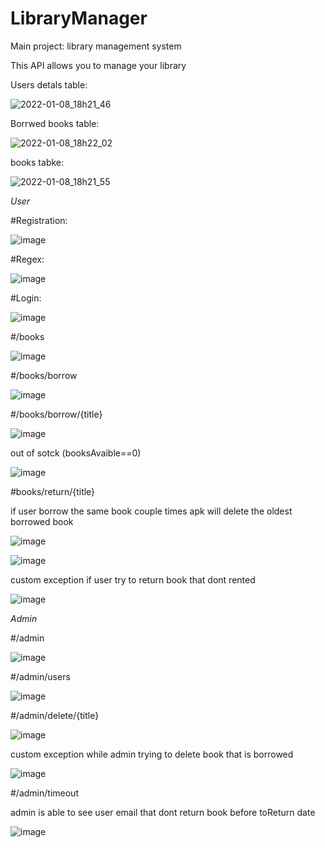 # LibraryManager
Main project: library management system

This API allows you to manage your library

Users detals table:

![2022-01-08_18h21_46](https://user-images.githubusercontent.com/63502583/148654484-7e7330e4-d4f4-4de2-a5d3-fc95a0d51b09.png)

Borrwed books table: 

![2022-01-08_18h22_02](https://user-images.githubusercontent.com/63502583/148654526-c5228035-d274-42dd-b0c8-fb67950cc5f4.png)

books tabke:

![2022-01-08_18h21_55](https://user-images.githubusercontent.com/63502583/148654516-8837f9fd-68c4-4398-9ab3-96b432b7325e.png)


*User*

#Registration: 

![image](https://user-images.githubusercontent.com/63502583/148652019-5e51cba5-c364-4973-83e1-3e890e82edfb.png)

#Regex:

![image](https://user-images.githubusercontent.com/63502583/148652008-5e52e29a-5bb3-4f85-9d51-c5b78c411125.png)

#Login:

![image](https://user-images.githubusercontent.com/63502583/148652398-fd9c4a18-090c-437f-8151-0fd913505e1a.png)

#/books

![image](https://user-images.githubusercontent.com/63502583/148652380-f2057fa4-98bc-453e-ae21-f1c69dad13d2.png)
  
#/books/borrow

![image](https://user-images.githubusercontent.com/63502583/148652473-2568fe8d-6003-48fc-ac73-4a8509cf3491.png)

#/books/borrow/{title}

![image](https://user-images.githubusercontent.com/63502583/148652517-a6962e29-ec12-45c8-b212-cd17ace6a485.png)

out of sotck (booksAvaible==0)

![image](https://user-images.githubusercontent.com/63502583/148652561-cf4aa1b0-f011-434f-b082-9764592f1213.png)

#books/return/{title}

if user borrow the same book couple times apk will delete the oldest borrowed book

![image](https://user-images.githubusercontent.com/63502583/148652997-71782220-0917-410c-8fdf-e3f177dfbb8f.png)

![image](https://user-images.githubusercontent.com/63502583/148653055-538a1316-fc38-4af7-949f-f3d17d17f3f0.png)

custom exception if user try to return book that dont rented

![image](https://user-images.githubusercontent.com/63502583/148653500-19281859-f9a1-41be-a7e9-75671313ccdb.png)

*Admin*

#/admin

![image](https://user-images.githubusercontent.com/63502583/148653652-b3151941-b805-4eaa-bef0-a30bbf87f75d.png)

#/admin/users

![image](https://user-images.githubusercontent.com/63502583/148653681-2b20e50b-6f76-4704-a5dc-e60a80c3915a.png)

#/admin/delete/{title}

![image](https://user-images.githubusercontent.com/63502583/148654160-cfb566ad-5f15-49e2-93c5-ad0e5c520c39.png)

custom exception while admin trying to delete book that is borrowed

![image](https://user-images.githubusercontent.com/63502583/148654243-da715677-6914-4600-a0a1-ca679c9c608a.png)

#/admin/timeout

admin is able to see user email that dont return book before toReturn date

![image](https://user-images.githubusercontent.com/63502583/148654271-83eb9513-ccd8-4667-bd10-e8c491a2c4d5.png)
